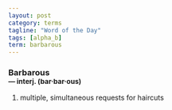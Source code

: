 ```yaml
---
layout: post
category: terms
tagline: "Word of the Day"
tags: [alpha_b]
term: barbarous
---
```


<h3>Barbarous<br/> <small>&mdash; interj. (bar<span>&middot;</span>bar<span>&middot;</span>ous)</small></h3>
<p><ol>
<li>multiple, simultaneous requests for haircuts</li>
</ol></p>
